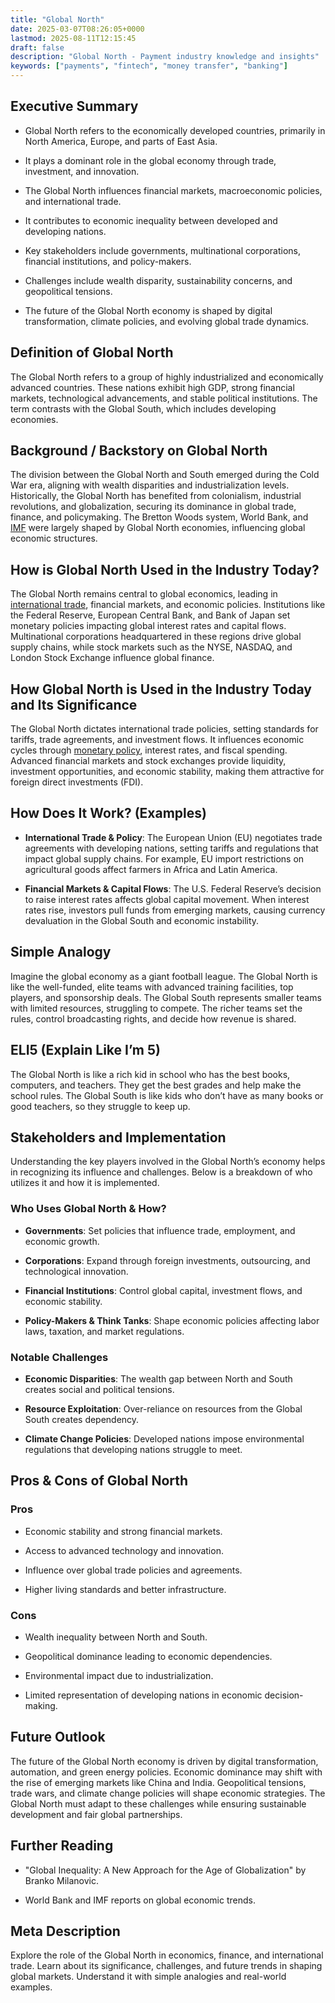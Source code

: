 ```yaml
---
title: "Global North"
date: 2025-03-07T08:26:05+0000
lastmod: 2025-08-11T12:15:45
draft: false
description: "Global North - Payment industry knowledge and insights"
keywords: ["payments", "fintech", "money transfer", "banking"]
---
```


## Executive Summary

- Global North refers to the economically developed countries, primarily in North America, Europe, and parts of East Asia.

- It plays a dominant role in the global economy through trade, investment, and innovation.

- The Global North influences financial markets, macroeconomic policies, and international trade.

- It contributes to economic inequality between developed and developing nations.

- Key stakeholders include governments, multinational corporations, financial institutions, and policy-makers.

- Challenges include wealth disparity, sustainability concerns, and geopolitical tensions.

- The future of the Global North economy is shaped by digital transformation, climate policies, and evolving global trade dynamics.

## Definition of Global North

The Global North refers to a group of highly industrialized and economically advanced countries. These nations exhibit high GDP, strong financial markets, technological advancements, and stable political institutions. The term contrasts with the Global South, which includes developing economies.

## Background / Backstory on Global North

The division between the Global North and South emerged during the Cold War era, aligning with wealth disparities and industrialization levels. Historically, the Global North has benefited from colonialism, industrial revolutions, and globalization, securing its dominance in global trade, finance, and policymaking. The Bretton Woods system, World Bank, and [IMF](https://faisalkhanllc.xyz/resources/payments-wiki/i/international-monetary-fund-imf/) were largely shaped by Global North economies, influencing global economic structures.

## How is Global North Used in the Industry Today?

The Global North remains central to global economics, leading in [international trade](https://faisalkhanllc.xyz/resources/payments-wiki/i/international-trade/), financial markets, and economic policies. Institutions like the Federal Reserve, European Central Bank, and Bank of Japan set monetary policies impacting global interest rates and capital flows. Multinational corporations headquartered in these regions drive global supply chains, while stock markets such as the NYSE, NASDAQ, and London Stock Exchange influence global finance.

## How Global North is Used in the Industry Today and Its Significance

The Global North dictates international trade policies, setting standards for tariffs, trade agreements, and investment flows. It influences economic cycles through [monetary policy](https://faisalkhanllc.xyz/resources/payments-wiki/m/monetary-policy/), interest rates, and fiscal spending. Advanced financial markets and stock exchanges provide liquidity, investment opportunities, and economic stability, making them attractive for foreign direct investments (FDI).

## How Does It Work? (Examples)

- **International Trade & Policy**: The European Union (EU) negotiates trade agreements with developing nations, setting tariffs and regulations that impact global supply chains. For example, EU import restrictions on agricultural goods affect farmers in Africa and Latin America.

- **Financial Markets & Capital Flows**: The U.S. Federal Reserve’s decision to raise interest rates affects global capital movement. When interest rates rise, investors pull funds from emerging markets, causing currency devaluation in the Global South and economic instability.

## Simple Analogy

Imagine the global economy as a giant football league. The Global North is like the well-funded, elite teams with advanced training facilities, top players, and sponsorship deals. The Global South represents smaller teams with limited resources, struggling to compete. The richer teams set the rules, control broadcasting rights, and decide how revenue is shared.

## ELI5 (Explain Like I’m 5)

The Global North is like a rich kid in school who has the best books, computers, and teachers. They get the best grades and help make the school rules. The Global South is like kids who don’t have as many books or good teachers, so they struggle to keep up.

## Stakeholders and Implementation

Understanding the key players involved in the Global North’s economy helps in recognizing its influence and challenges. Below is a breakdown of who utilizes it and how it is implemented.

### Who Uses Global North & How?

- **Governments**: Set policies that influence trade, employment, and economic growth.

- **Corporations**: Expand through foreign investments, outsourcing, and technological innovation.

- **Financial Institutions**: Control global capital, investment flows, and economic stability.

- **Policy-Makers & Think Tanks**: Shape economic policies affecting labor laws, taxation, and market regulations.

### Notable Challenges

- **Economic Disparities**: The wealth gap between North and South creates social and political tensions.

- **Resource Exploitation**: Over-reliance on resources from the Global South creates dependency.

- **Climate Change Policies**: Developed nations impose environmental regulations that developing nations struggle to meet.

## Pros & Cons of Global North

### Pros

- Economic stability and strong financial markets.

- Access to advanced technology and innovation.

- Influence over global trade policies and agreements.

- Higher living standards and better infrastructure.

### Cons

- Wealth inequality between North and South.

- Geopolitical dominance leading to economic dependencies.

- Environmental impact due to industrialization.

- Limited representation of developing nations in economic decision-making.

## Future Outlook

The future of the Global North economy is driven by digital transformation, automation, and green energy policies. Economic dominance may shift with the rise of emerging markets like China and India. Geopolitical tensions, trade wars, and climate change policies will shape economic strategies. The Global North must adapt to these challenges while ensuring sustainable development and fair global partnerships.

## Further Reading

- "Global Inequality: A New Approach for the Age of Globalization" by Branko Milanovic.

- World Bank and IMF reports on global economic trends.

## Meta Description

Explore the role of the Global North in economics, finance, and international trade. Learn about its significance, challenges, and future trends in shaping global markets. Understand it with simple analogies and real-world examples.